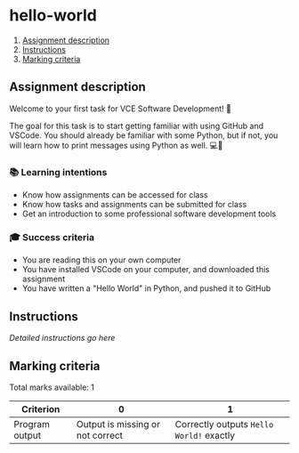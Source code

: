# hello-world

1. [Assignment description](#assignment-description)
1. [Instructions](#instructions)
1. [Marking criteria](#marking-criteria)

## Assignment description

Welcome to your first task for VCE Software Development! 🎉

The goal for this task is to start getting familiar with using GitHub and VSCode. You should already be familiar with some Python, but if not, you will learn how to print messages using Python as well. 💻🐍

### 📚 Learning intentions 

* Know how assignments can be accessed for class
* Know how tasks and assignments can be submitted for class
* Get an introduction to some professional software development tools

### 🎓 Success criteria

* You are reading this on your own computer
* You have installed VSCode on your computer, and downloaded this assignment
* You have written a "Hello World" in Python, and pushed it to GitHub

## Instructions

_Detailed instructions go here_

## Marking criteria

Total marks available: 1

| Criterion | 0 | 1 |
| --- | --- | --- |
| Program output | Output is missing or not correct | Correctly outputs `Hello World!` exactly |


